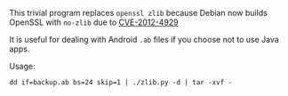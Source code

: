 This trivial program replaces `openssl zlib` because Debian
now builds OpenSSL with `no-zlib` due to [CVE-2012-4929](https://bugs.debian.org/cgi-bin/bugreport.cgi?bug=728055)

It is useful for dealing with Android `.ab` files if you choose
not to use Java apps.

Usage:

```
dd if=backup.ab bs=24 skip=1 | ./zlib.py -d | tar -xvf -
```
